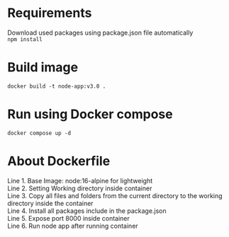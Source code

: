 # Requirements
Download used packages using package.json file automatically<br>
<code>npm install</code>

# Build image
<code>docker build -t node-app:v3.0 .</code>

# Run using Docker compose
<code>docker compose up -d</code>

# About Dockerfile
Line 1. Base Image: node:16-alpine for lightweight<br>
Line 2. Setting Working directory inside container<br>
Line 3. Copy all files and folders from the current directory to the working directory inside the container<br>
Line 4. Install all packages include in the package.json<br>
Line 5. Expose port 8000 inside container<br>
Line 6. Run node app after running container<br>
